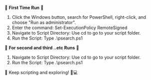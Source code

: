 🌟 **First Time Run** 🚀

1. Click the Windows button, search for PowerShell, right-click, and choose "Run as administrator".
2. Enter the command: Set-ExecutionPolicy RemoteSigned
3. Navigate to Script Directory: Use cd to go to your script folder.
4. Run the Script: Type .\psearch.ps1

🔄 **For second and third ..etc Runs** 🔁

1. Navigate to Script Directory: Use cd to go to your script folder.
2. Run the Script: Type .\psearch.ps1

🚀 Keep scripting and exploring! 🌈💻
